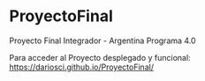 # ProyectoFinal
Proyecto Final Integrador - Argentina Programa 4.0

Para acceder al Proyecto desplegado y funcional:
https://dariosci.github.io/ProyectoFinal/
